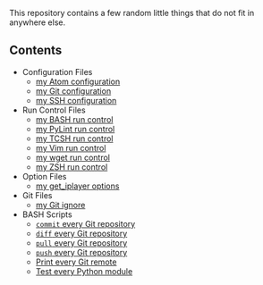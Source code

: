 This repository contains a few random little things that do not fit in anywhere else.

## Contents

* Configuration Files
    * [my Atom configuration](config.cson)
    * [my Git configuration](.gitconfig)
    * [my SSH configuration](config)
* Run Control Files
    * [my BASH run control](.bashrc)
    * [my PyLint run control](.pylintrc)
    * [my TCSH run control](.tcshrc)
    * [my Vim run control](.vimrc)
    * [my wget run control](.wgetrc)
    * [my ZSH run control](.zshrc)
* Option Files
    * [my get_iplayer options](options)
* Git Files
    * [my Git ignore](.gitignore)
* BASH Scripts
    * [`commit` every Git repository](commit.sh)
    * [`diff` every Git repository](diff.sh)
    * [`pull` every Git repository](pull.sh)
    * [`push` every Git repository](push.sh)
    * [Print every Git remote](remote.sh)
    * [Test every Python module](test.sh)
